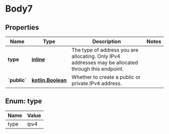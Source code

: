 
# Body7

## Properties
Name | Type | Description | Notes
------------ | ------------- | ------------- | -------------
**type** | [**inline**](#TypeEnum) | The type of address you are allocating. Only IPv4 addresses may be allocated through this endpoint.  | 
**&#x60;public&#x60;** | [**kotlin.Boolean**](.md) | Whether to create a public or private IPv4 address.  | 



<a name="TypeEnum"></a>
## Enum: type
Name | Value
---- | -----
type | ipv4



